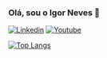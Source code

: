 ### Olá, sou o Igor Neves 🦉
[![Linkedin](https://img.shields.io/badge/LinkedIn-0077B5?style=for-the-badge&logo=linkedin&logoColor=white)](https://www.linkedin.com/in/igor-neves157/) [![Youtube](	https://img.shields.io/badge/YouTube-FF0000?style=for-the-badge&logo=youtube&logoColor=white)](https://www.youtube.com/watch?v=rcvhTlLHEu4)

[![Top Langs](https://github-readme-stats.vercel.app/api/top-langs/?username=nevesmlk)](https://github.com/nevesmlk/github-readme-stats)


